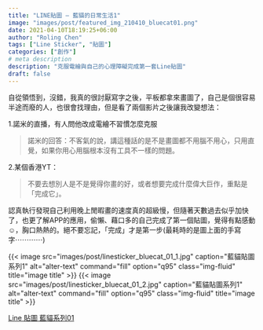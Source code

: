 ```yaml
---
title: "LINE貼圖 – 藍貓的日常生活1"
image: "images/post/featured_img_210410_bluecat01.png"
date: 2021-04-10T18:19:25+06:00
author: "Roling Chen"
tags: ["Line Sticker", "貼圖"]
categories: ["創作"]
# meta description
description: "克服電繪與自己的心理障礙完成第一套Line貼圖"
draft: false
---
```


自從領悟到，沒錯，我真的很討厭寫字之後，平板都拿來畫圖了，自己是個很容易半途而廢的人，也很會找理由，但是看了兩個影片之後讓我改變想法：

1.諾米的直播，有人問他改成電繪不習慣怎麼克服

> 諾米的回答：不客氣的說，講這種話的是不是畫圖都不用腦不用心，只用直覺，如果你用心用腦根本沒有工具不一樣的問題。

2.某個香港YT：

> 不要去想別人是不是覺得你畫的好，或者想要完成什麼偉大巨作，重點是「完成它」。

認真執行發現自己利用晚上閒暇畫的速度真的超級慢，但隨著天數過去似乎加快了，也更了解APP的應用，偷懶、藉口多的自己完成了第一個貼圖，覺得有點感動☺️，胸口熱熱的。絕不要忘記，「完成」才是第一步(最耗時的是圖上面的手寫字⋯⋯⋯⋯)

{{< image src="images/post/linesticker_bluecat_01_1.jpg" caption="藍貓貼圖系列1" alt="alter-text" command="fill" option="q95" class="img-fluid" title="image title" >}}
{{< image src="images/post/linesticker_bluecat_01_2.jpg" caption="藍貓貼圖系列1" alt="alter-text" command="fill" option="q95" class="img-fluid" title="image title" >}}


[Line 貼圖 藍貓系列01](https://store.line.me/stickershop/product/14318163/zh-Hant?from=sticker "貼圖藍貓01選購詳情頁面")